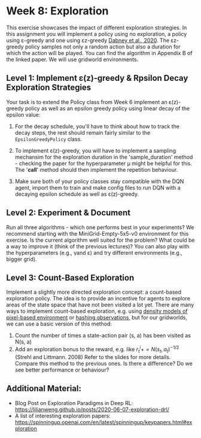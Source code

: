 # Week 8: Exploration
This exercise showcases the impact of different exploration strategies. In this assignment you will implement a policy using no exploration, a policy using ε-greedy and one using εz-greedy [Dabney et al., 2020](https://arxiv.org/pdf/2006.01782.pdf). 
The εz-greedy policy samples not only a random action but also a duration for which the action will be played. You can find the algorithm in Appendix B of the linked paper. 
We will use gridworld environments. 

## Level 1: Implement ε(z)-greedy & Rpsilon Decay Exploration Strategies
Your task is to extend the Policy class from Week 6 implement an ε(z)-greedy policy as well as an epsilon greedy policy using linear decay of the epsilon value:

1. For the decay schedule, you'll have to think about how to track the decay steps, the rest should remain fairly similar to the `EpsilonGreedyPolicy` class.

2. To implement ε(z)-greedy, you will have to implement a sampling mechansim for the exploration duration in the 'sample_duration' method - checking the paper for the hyperparameter μ might be helpful for this. The '__call__' method should then implement the repetition behaviour.

3. Make sure both of your policy classes stay compatible with the DQN agent, import them to train and make config files to run DQN with a decaying epsilon schedule as well as ε(z)-greedy.

## Level 2: Experiment & Document
Run all three algorithms - which one performs best in your experiments? We recommend starting with the MiniGrid-Empty-5x5-v0 environment for this exercise.
Is the current algorithm well suited for the problem? What could be a way to improve it (think of the previous lectures)? You can also play with the hyperparameters (e.g., γand ε) and try different environments (e.g., bigger grid).

## Level 3: Count-Based Exploration
Implement a slightly more directed exploration concept: a count-based exploration policy. The idea is to provide an incentive for agents to explore areas of the state space that have not been visited a lot yet. There are many ways to implement count-based exploration, e.g. using [density models of pixel-based environment](https://arxiv.org/pdf/1606.01868.pdf) or [hashing observations](https://arxiv.org/pdf/1611.04717.pdf), but for our gridworlds, we can use a basic version of this method:
1. Count the number of times a state-action pair (s, a) has been visited as N(s, a)
2. Add an exploration bonus to the reward, e.g. like $r_t^i += N(s_t, a_t)^{-1/2}$ (Strehl and Littmann. 2008)
Refer to the slides for more details. Compare this method to the previous ones. Is there a difference? Do we see better performance or behaviour?

## Additional Material:
- Blog Post on Exploration Paradigms in Deep RL: https://lilianweng.github.io/posts/2020-06-07-exploration-drl/
- A list of interesting exploration papers: https://spinningup.openai.com/en/latest/spinningup/keypapers.html#exploration
